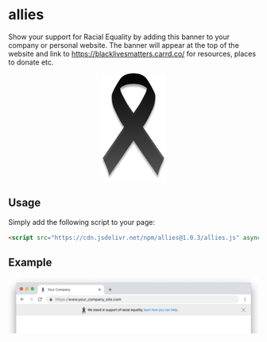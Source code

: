 # allies
Show your support for Racial Equality by adding this banner to your company or personal website. The banner will appear at the top of the website and link to https://blacklivesmatters.carrd.co/ for resources, places to donate etc.

<p align="center">
  <img src="https://github.com/blittle/allies/blob/master/ribbon.png?raw=true" alt="Equality ribbon"/>
</p>

## Usage
Simply add the following script to your page:

```html
<script src="https://cdn.jsdelivr.net/npm/allies@1.0.3/allies.js" async></script> 
```

## Example

![alt text](equality.png "Example equality banner")